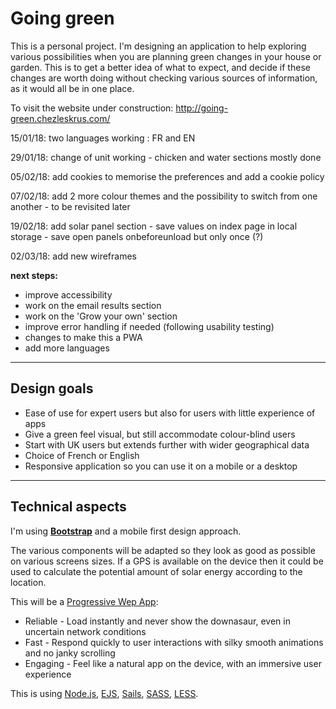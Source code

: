 
# Going green
This is a personal project. 
I'm designing an application to help exploring various possibilities when you are planning green changes in your house or garden.
This is to get a better idea of what to expect, and decide if these changes are worth doing without checking various sources of information, as it would all be in one place.

To visit the website under construction: http://going-green.chezleskrus.com/


15/01/18: two languages working : FR and EN

29/01/18: change of unit working - chicken and water sections mostly done

05/02/18: add cookies to memorise the preferences and add a cookie policy

07/02/18: add 2 more colour themes and the possibility to switch from one another - to be revisited later

19/02/18: add solar panel section - save values on index page in local storage - save open panels onbeforeunload but only once (?)

02/03/18: add new wireframes


**next steps:**
- improve accessibility
- work on the email results section
- work on the 'Grow your own' section
- improve error handling if needed (following usability testing)
- changes to make this a PWA
- add more languages


---

## Design goals
- Ease of use for expert users but also for users with little experience of apps
- Give a green feel visual, but still accommodate colour-blind users
- Start with UK users but extends further with wider geographical data
- Choice of French or English
- Responsive application so you can use it on a mobile or a desktop

---

## Technical aspects
I'm using [**Bootstrap**](https://getbootstrap.com/docs/3.3/getting-started/) and a mobile first design approach.


The various components will be adapted so they look as good as possible on various screens sizes.
If a GPS is available on the device then it could be used to calculate the potential amount of solar energy according to the location.


This will be a [Progressive Wep App](https://developers.google.com/web/progressive-web-apps/):

- Reliable - Load instantly and never show the downasaur, even in uncertain network conditions
- Fast - Respond quickly to user interactions with silky smooth animations and no janky scrolling
- Engaging - Feel like a natural app on the device, with an immersive user experience


This is using [Node.js](https://nodejs.org/en/), [EJS](http://www.ejs.co/), [Sails](https://sailsjs.com/get-started), [SASS](https://github.com/twbs/bootstrap-sass#d-npm--nodejs), [LESS](https://getbootstrap.com/2.0.4/less.html).



